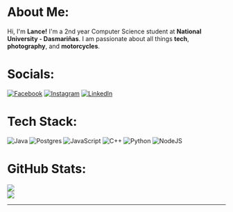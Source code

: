 # About Me:
Hi, I'm <b>Lance!</b> I'm a 2nd year Computer Science student at <b>National University - Dasmariñas</b>. I am passionate about all things <b>tech</b>, <b>photography</b>, and <b>motorcycles</b>.


# Socials:
[![Facebook](https://img.shields.io/badge/Facebook-%231877F2.svg?logo=Facebook&logoColor=white)](https://www.facebook.com/lance.algabre2) [![Instagram](https://img.shields.io/badge/Instagram-%23E4405F.svg?logo=Instagram&logoColor=white)](https://www.instagram.com/0lnce0/) [![LinkedIn](https://img.shields.io/badge/LinkedIn-%230077B5.svg?logo=linkedin&logoColor=white)](https://linkedin.com/in/lancealgabre) 

# Tech Stack:
![Java](https://img.shields.io/badge/java-%23ED8B00.svg?style=flat&logo=openjdk&logoColor=white)
![Postgres](https://img.shields.io/badge/postgres-%23316192.svg?style=flat&logo=postgresql&logoColor=white)
![JavaScript](https://img.shields.io/badge/javascript-%23323330.svg?style=flat&logo=javascript&logoColor=%23F7DF1E)
![C++](https://img.shields.io/badge/c++-%2300599C.svg?style=flat&logo=c%2B%2B&logoColor=white)
![Python](https://img.shields.io/badge/python-3670A0?style=flat&logo=python&logoColor=ffdd54)
![NodeJS](https://img.shields.io/badge/node.js-6DA55F?style=flat&logo=node.js&logoColor=white)

# GitHub Stats:
![](https://github-readme-stats.vercel.app/api?username=LanceBigInt&theme=rose&hide_border=true&include_all_commits=false&count_private=false)<br/>
![](https://github-readme-stats.vercel.app/api/top-langs/?username=LanceBigInt&theme=rose&hide_border=true&include_all_commits=false&count_private=false&layout=compact)

---
